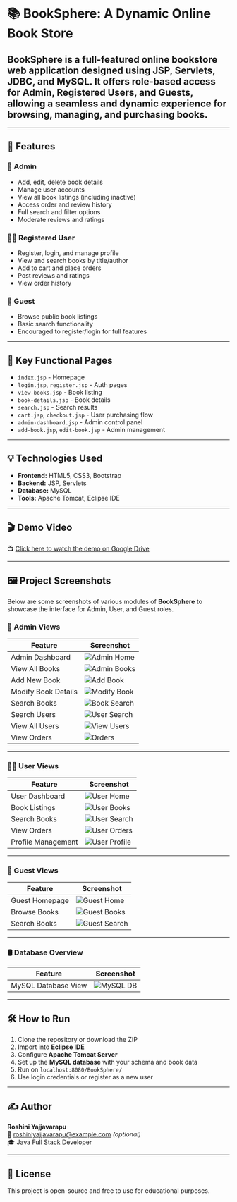# 📚 BookSphere: A Dynamic Online Book Store

## **BookSphere** is a full-featured online bookstore web application designed using **JSP, Servlets, JDBC, and MySQL**. It offers role-based access for Admin, Registered Users, and Guests, allowing a seamless and dynamic experience for browsing, managing, and purchasing books.

---

## 🚀 Features

### 👤 Admin
- Add, edit, delete book details
- Manage user accounts
- View all book listings (including inactive)
- Access order and review history
- Full search and filter options
- Moderate reviews and ratings

### 🧑‍💼 Registered User
- Register, login, and manage profile
- View and search books by title/author
- Add to cart and place orders
- Post reviews and ratings
- View order history

### 👀 Guest
- Browse public book listings
- Basic search functionality
- Encouraged to register/login for full features

---

## 🔎 Key Functional Pages

- `index.jsp` - Homepage  
- `login.jsp`, `register.jsp` - Auth pages  
- `view-books.jsp` - Book listing  
- `book-details.jsp` - Book details  
- `search.jsp` - Search results  
- `cart.jsp`, `checkout.jsp` - User purchasing flow  
- `admin-dashboard.jsp` - Admin control panel  
- `add-book.jsp`, `edit-book.jsp` - Admin management  

---

## 💡 Technologies Used

- **Frontend:** HTML5, CSS3, Bootstrap  
- **Backend:** JSP, Servlets  
- **Database:** MySQL  
- **Tools:** Apache Tomcat, Eclipse IDE  

---

## 🎬 Demo Video

📺 [Click here to watch the demo on Google Drive](https://drive.google.com/file/d/1fmdu7G9BNVQw2Uj-540KXVnSCBWQoeJO/view?usp=sharing)


---

## 🖼️ Project Screenshots

Below are some screenshots of various modules of **BookSphere** to showcase the interface for Admin, User, and Guest roles.

### 🔐 Admin Views

| Feature | Screenshot |
|--------|------------|
| Admin Dashboard | ![Admin Home](/Screenshots/admin-home.png) |
| View All Books | ![Admin Books](/Screenshots/admin-books.png?raw=true) |
| Add New Book | ![Add Book](/Screenshots/admin-add-book.png?raw=true) |
| Modify Book Details | ![Modify Book](/Screenshots/admin-book-modify.png?raw=true) |
| Search Books | ![Book Search](/Screenshots/admin-book-search.png?raw=true) |
| Search Users | ![User Search](/Screenshots/admin-search-user.png?raw=true) |
| View All Users | ![View Users](/Screenshots/admin-view-users.png?raw=true) |
| View Orders | ![Orders](/Screenshots/admin-view-orders.png?raw=true) |

---

### 🧑‍💼 User Views

| Feature | Screenshot |
|--------|------------|
| User Dashboard | ![User Home](/Screenshots/user-home.png?raw=true) |
| Book Listings | ![User Books](/Screenshots/user-books.png?raw=true) |
| Search Books | ![User Search](/Screenshots/user-search.png?raw=true) |
| View Orders | ![User Orders](/Screenshots/user-orders.png?raw=true) |
| Profile Management | ![User Profile](/Screenshots/user-profile.png?raw=true) |

---

### 👀 Guest Views

| Feature | Screenshot |
|--------|------------|
| Guest Homepage | ![Guest Home](/Screenshots/guest-home.png?raw=true) |
| Browse Books | ![Guest Books](/Screenshots/guest-books.png?raw=true) |
| Search Books | ![Guest Search](/Screenshots/guest-search.png?raw=true) |

---

### 🛢️ Database Overview

| Feature | Screenshot |
|--------|------------|
| MySQL Database View | ![MySQL DB](/Screenshots/mysl-db.png?raw=true) |

---

## 🛠️ How to Run

1. Clone the repository or download the ZIP
2. Import into **Eclipse IDE**
3. Configure **Apache Tomcat Server**
4. Set up the **MySQL database** with your schema and book data
5. Run on `localhost:8080/BookSphere/`
6. Use login credentials or register as a new user

---

## ✍️ Author

**Roshini Yajjavarapu**  
📧 roshiniyajjavarapu@example.com *(optional)*  
🎓 Java Full Stack Developer  

---

## 📜 License

This project is open-source and free to use for educational purposes.


